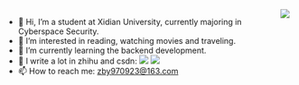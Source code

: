 <img align="right" src="https://github-readme-stats.vercel.app/api?username=Zbeyond&show_icons=true&icon_color=CE1D2D&text_color=718096&bg_color=ffffff&hide_title=true" />


- 👋 Hi, I’m a student at Xidian University, currently majoring in Cyberspace Security.
- 👀 I’m interested in reading, watching movies and traveling.
- 🌱 I’m currently learning the backend development.
- 💞️ I write a lot in zhihu and csdn: [![](https://img.shields.io/badge/dynamic/json?color=%231E90FF&label=%E7%9F%A5%E4%B9%8E&query=%24.data.totalSubs&suffix=%E5%85%B3%E6%B3%A8%E8%80%85&url=https%3A%2F%2Fapi.spencerwoo.com%2Fsubstats%2F%3Fsource%3Dzhihu%26queryKey%3Dqian-cheng-mo-bai-70)](https://www.zhihu.com/people/qian-cheng-mo-bai-70)  [![](https://img.shields.io/badge/CSDN-600%2B%E7%B2%89%E4%B8%9D-red)](https://blog.csdn.net/qq_43539670)
- 📫 How to reach me: zby970923@163.com 

<!---
ZBeyond/ZBeyond is a ✨ special ✨ repository because its `README.md` (this file) appears on your GitHub profile.
You can click the Preview link to take a look at your changes.
--->
